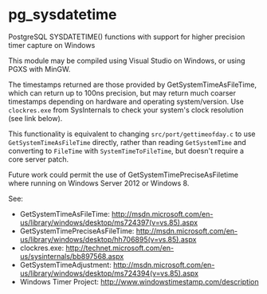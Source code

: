 pg_sysdatetime
==============

PostgreSQL SYSDATETIME() functions with support for higher precision timer
capture on Windows

This module may be compiled using Visual Studio on Windows, or using PGXS with
MinGW.

The timestamps returned are those provided by GetSystemTimeAsFileTime, which
can return up to 100ns precision, but may return much coarser timestamps
depending on hardware and operating system/version. Use `clockres.exe` from
SysInternals to check your system's clock resolution (see link below).

This functionality is equivalent to changing `src/port/gettimeofday.c` to use
`GetSystemTimeAsFileTime` directly, rather than reading `GetSystemTime` and
converting to `FileTime` with `SystemTimeToFileTime`, but doesn't require a
core server patch.

Future work could permit the use of GetSystemTimePreciseAsFiletime where 
running on Windows Server 2012 or Windows 8.

See:

* GetSystemTimeAsFileTime: http://msdn.microsoft.com/en-us/library/windows/desktop/ms724397(v=vs.85).aspx
* GetSystemTimePreciseAsFileTime: http://msdn.microsoft.com/en-us/library/windows/desktop/hh706895(v=vs.85).aspx
* clockres.exe: http://technet.microsoft.com/en-us/sysinternals/bb897568.aspx
* GetSystemTimeAdjustment: http://msdn.microsoft.com/en-us/library/windows/desktop/ms724394(v=vs.85).aspx
* Windows Timer Project: http://www.windowstimestamp.com/description